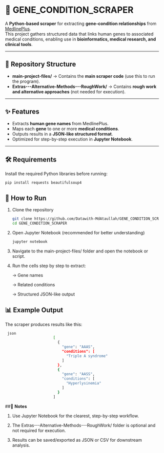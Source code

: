 # 🧬 **GENE_CONDITION_SCRAPER**

A **Python-based scraper** for extracting **gene-condition relationships** from [MedlinePlus](https://medlineplus.gov).  
This project gathers structured data that links human genes to associated medical conditions, enabling use in **bioinformatics, medical research, and clinical tools**.

---

## 📂 **Repository Structure**

- **main-project-files/** → Contains the **main scraper code** (use this to run the program).  
- **Extras---Alternative-Methods---RoughWork/** → Contains **rough work and alternative approaches** (not needed for execution).  

---

## ✨ **Features**

- Extracts **human gene names** from MedlinePlus.  
- Maps each **gene** to one or more **medical conditions**.  
- Outputs results in a **JSON-like structured format**.  
- Optimized for step-by-step execution in **Jupyter Notebook**.  

---

## 🛠️ **Requirements**

Install the required Python libraries before running:

```bash
pip install requests beautifulsoup4
```

## 🚀 **How to Run**

1. Clone the repository
   ```bash
   git clone https://github.com/Datawith-MdAtaullah/GENE_CONDITION_SCRAPER.git
   cd GENE_CONDITION_SCRAPER 
   ```

2. Open Jupyter Notebook (recommended for better understanding)
   ```bash
   jupyter notebook
   ```
3. Navigate to the main-project-files/ folder and open the notebook or script.
  
4. Run the cells step by step to extract:

    -> Gene names

    -> Related conditions

    -> Structured JSON-like output

## 📊 **Example Output**

The scraper produces results like this:
```bash
 json
                      [
                        {
                          "gene": "AAAS",
                          "conditions": [
                            "Triple A syndrome"
                          ]
                        },
                        {
                          "gene": "AASS",
                          "conditions": [
                            "Hyperlysinemia"
                          ]
                        }
                      ]
```
##📝 **Notes**

1. Use Jupyter Notebook for the clearest, step-by-step workflow.

2. The Extras---Alternative-Methods---RoughWork/ folder is optional and not required for execution.

3. Results can be saved/exported as JSON or CSV for downstream analysis.

 
